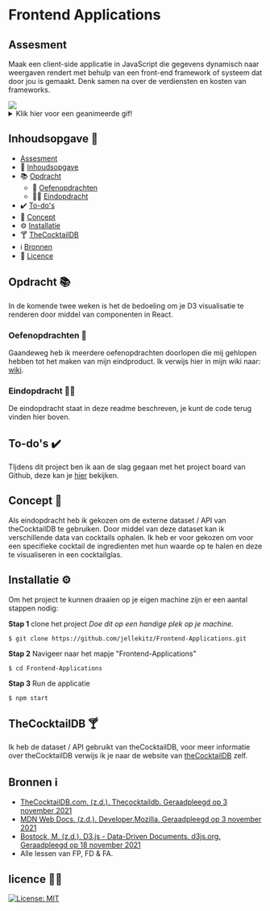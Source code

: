 # Frontend Applications

## Assesment
Maak een client-side applicatie in JavaScript die gegevens dynamisch naar weergaven rendert met behulp van een front-end framework of systeem dat door jou is gemaakt. Denk samen na over de verdiensten en kosten van frameworks.

<img src="https://user-images.githubusercontent.com/15923433/144222774-1d453219-b321-4009-b8e1-279317182079.png" />

<details>
  <summary>Klik hier voor een geanimeerde gif!</summary>
  <img src="https://user-images.githubusercontent.com/15923433/144222774-1d453219-b321-4009-b8e1-279317182079.png"/>
</details>

## Inhoudsopgave 📑

* [Assesment](#assesment)
* 📑 [Inhoudsopgave](#inhoudsopgave)
* 📚 [Opdracht](#opdracht)
  * 📝 [Oefenopdrachten](#oefenopdrachten)
  * 👨‍🎓 [Eindopdracht](#eindopdracht)
* ✔️ [To-do's](#to-do's)
* 📕 [Concept](#concept)
* ⚙️ [Installatie](#installatie)
* 🍸 [TheCocktailDB](#theCocktailDB)
* ℹ️ [Bronnen](#bronnen)
* 👮‍ [Licence](#licence)

## Opdracht 📚
In de komende twee weken is het de bedoeling om je D3 visualisatie te renderen door middel van componenten in React.

### Oefenopdrachten 📝
Gaandeweg heb ik meerdere oefenopdrachten doorlopen die mij gehlopen hebben tot het maken van mijn eindproduct. Ik verwijs hier in mijn wiki naar: [wiki](https://github.com/jellekitz/Frontend-Applications/wiki).

### Eindopdracht 👨‍🎓
De eindopdracht staat in deze readme beschreven, je kunt de code terug vinden hier boven.

## To-do's ✔️
TIjdens dit project ben ik aan de slag gegaan met het project board van Github, deze kan je [hier](https://github.com/jellekitz/Frontend-Applications/projects/1) bekijken.

## Concept 📕
Als eindopdracht heb ik gekozen om de externe dataset / API van theCocktailDB te gebruiken. Door middel van deze dataset kan ik verschillende data van cocktails ophalen. Ik heb er voor gekozen om voor een specifieke cocktail de ingredienten met hun waarde op te halen en deze te visualiseren in een cocktailglas.

## Installatie ⚙️
Om het project te kunnen draaien op je eigen machine zijn er een aantal stappen nodig:

**Stap 1** clone het project
_Doe dit op een handige plek op je machine._

```
$ git clone https://github.com/jellekitz/Frontend-Applications.git
```

**Stap 2** Navigeer naar het mapje "Frontend-Applications"
```
$ cd Frontend-Applications
```

**Stap 3** Run de applicatie
```
$ npm start
```

## TheCocktailDB 🍸
Ik heb de dataset / API gebruikt van theCocktailDB, voor meer informatie over theCocktailDB verwijs ik je naar de website van [theCocktailDB](https://www.thecocktaildb.com/) zelf.

## Bronnen ℹ️
* [TheCocktailDB.com. (z.d.). Thecocktaildb. Geraadpleegd op 3 november 2021](https://www.thecocktaildb.com/)
* [MDN Web Docs. (z.d.). Developer.Mozilla. Geraadpleegd op 3 november 2021](https://developer.mozilla.org/en-US/)
* [Bostock, M. (z.d.). D3.js - Data-Driven Documents. d3js.org. Geraadpleegd op 18 november 2021](https://d3js.org/)
* Alle lessen van FP, FD & FA.

## licence 👮‍♂️

[![License: MIT](https://img.shields.io/badge/License-MIT-yellow.svg)](https://opensource.org/licenses/MIT)


